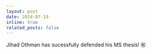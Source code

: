 ```yaml
---
layout: post
date: 2024-07-19
inline: true
related_posts: false
---
```


Jihad Othman has sucessfully defended his MS thesis! :congratulations:
